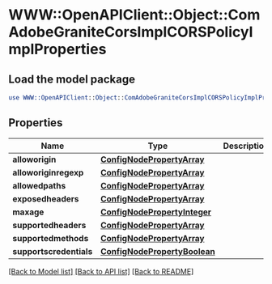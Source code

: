 # WWW::OpenAPIClient::Object::ComAdobeGraniteCorsImplCORSPolicyImplProperties

## Load the model package
```perl
use WWW::OpenAPIClient::Object::ComAdobeGraniteCorsImplCORSPolicyImplProperties;
```

## Properties
Name | Type | Description | Notes
------------ | ------------- | ------------- | -------------
**alloworigin** | [**ConfigNodePropertyArray**](ConfigNodePropertyArray.md) |  | [optional] 
**alloworiginregexp** | [**ConfigNodePropertyArray**](ConfigNodePropertyArray.md) |  | [optional] 
**allowedpaths** | [**ConfigNodePropertyArray**](ConfigNodePropertyArray.md) |  | [optional] 
**exposedheaders** | [**ConfigNodePropertyArray**](ConfigNodePropertyArray.md) |  | [optional] 
**maxage** | [**ConfigNodePropertyInteger**](ConfigNodePropertyInteger.md) |  | [optional] 
**supportedheaders** | [**ConfigNodePropertyArray**](ConfigNodePropertyArray.md) |  | [optional] 
**supportedmethods** | [**ConfigNodePropertyArray**](ConfigNodePropertyArray.md) |  | [optional] 
**supportscredentials** | [**ConfigNodePropertyBoolean**](ConfigNodePropertyBoolean.md) |  | [optional] 

[[Back to Model list]](../README.md#documentation-for-models) [[Back to API list]](../README.md#documentation-for-api-endpoints) [[Back to README]](../README.md)


